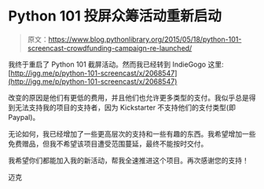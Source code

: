# Python 101 投屏众筹活动重新启动

> 原文：<https://www.blog.pythonlibrary.org/2015/05/18/python-101-screencast-crowdfunding-campaign-re-launched/>

我终于重启了 Python 101 截屏活动。然而我已经转到 IndieGogo 这里:[http://igg.me/p/python-101-screencast/x/2068547](http://igg.me/p/python-101-screencast/x/2068547)

改变的原因是他们有更低的费用，并且他们也允许更多类型的支付。我似乎总是得到无法支持我的项目的支持者，因为 Kickstarter 不支持他们的支付类型(即 Paypal)。

无论如何，我已经增加了一些更高层次的支持和一些有趣的东西。我希望增加一些免费赠品，但我不希望该项目遭受范围蔓延，最终不能按时交付。

我希望你们都能加入我的新活动，帮我全速推进这个项目。再次感谢您的支持！

迈克